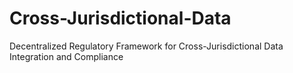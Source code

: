 # Cross-Jurisdictional-Data
Decentralized Regulatory Framework for Cross-Jurisdictional Data Integration and Compliance
